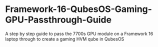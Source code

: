 # Framework-16-QubesOS-Gaming-GPU-Passthrough-Guide
A step by step guide to pass the 7700s GPU module on a Framework 16 laptop through to create a gaming HVM qube in QubesOS
